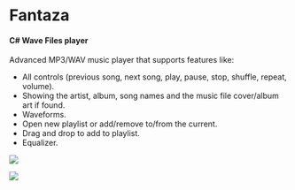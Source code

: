 <h1>Fantaza</h1>
<h4>C# Wave Files player</h4>

Advanced MP3/WAV music player that supports features like:

- All controls (previous song, next song, play, pause, stop, shuffle, repeat, volume).
- Showing the artist, album, song names and the music file cover/album art if found.
- Waveforms.
- Open new playlist or add/remove to/from the current.
- Drag and drop to add to playlist.
- Equalizer.

![](https://imgur.com/KdJ2psN.png)

![](https://imgur.com/QNkqaMi.png)
